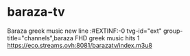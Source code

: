 # baraza-tv
Baraza greek music new line :#EXTINF:-0 tvg-id="ext" group-title="channels",baraza FHD greek music hits 1 https://eco.streams.ovh:8081/barazatv/index.m3u8
